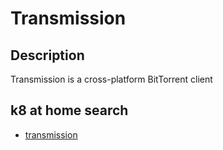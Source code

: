 # Transmission

## Description

Transmission is a cross-platform BitTorrent client

## k8 at home search

- [transmission](https://nanne.dev/k8s-at-home-search/#/transmission)
